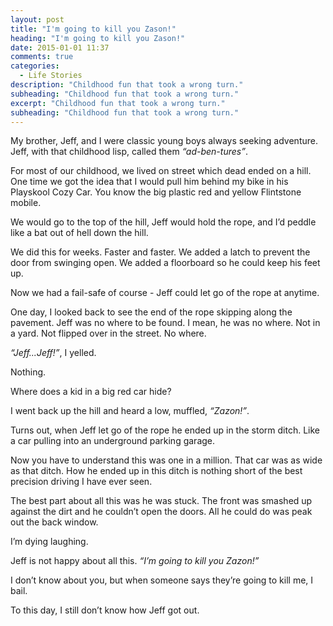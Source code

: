 ```yaml
---
layout: post
title: "I'm going to kill you Zason!"
heading: "I'm going to kill you Zason!"
date: 2015-01-01 11:37
comments: true
categories:
  - Life Stories
description: "Childhood fun that took a wrong turn."
subheading: "Childhood fun that took a wrong turn."
excerpt: "Childhood fun that took a wrong turn."
subheading: "Childhood fun that took a wrong turn."
---
```

My brother, Jeff, and I were classic young boys always seeking adventure. Jeff, with that childhood lisp, called them *“ad-ben-tures”*.

For most of our childhood, we lived on street which dead ended on a hill. One time we got the idea that I would pull him behind my bike in his Playskool Cozy Car. You know the big plastic red and yellow Flintstone mobile.

We would go to the top of the hill, Jeff would hold the rope, and I’d peddle like a bat out of hell down the hill.

We did this for weeks. Faster and faster. We added a latch to prevent the door from swinging open. We added a floorboard so he could keep his feet up.

Now we had a fail-safe of course - Jeff could let go of the rope at anytime.

One day, I looked back to see the end of the rope skipping along the pavement. Jeff was no where to be found. I mean, he was no where. Not in a yard. Not flipped over in the street. No where.

*“Jeff...Jeff!”*, I yelled.

Nothing.

Where does a kid in a big red car hide?

I went back up the hill and heard a low, muffled, *“Zazon!”*.

Turns out, when Jeff let go of the rope he ended up in the storm ditch. Like a car pulling into an underground parking garage.

Now you have to understand this was one in a million. That car was as wide as that ditch. How he ended up in this ditch is nothing short of the best precision driving I have ever seen.

The best part about all this was he was stuck. The front was smashed up against the dirt and he couldn’t open the doors. All he could do was peak out the back window.

I’m dying laughing.

Jeff is not happy about all this. *“I’m going to kill you Zazon!”*

I don’t know about you, but when someone says they’re going to kill me, I bail.

To this day, I still don’t know how Jeff got out.

